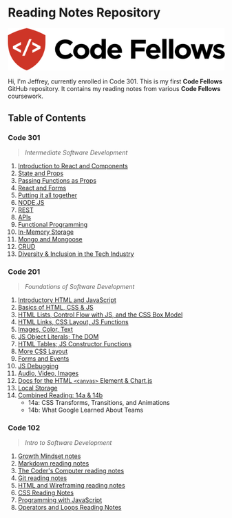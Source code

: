 # Reading Notes Repository

![Code Fellows Logo](CodeFellowsLogo.png)

Hi, I'm Jeffrey, currently enrolled in Code 301. This is my first **Code Fellows** GitHub repository. It contains my reading notes from various **Code Fellows** coursework.

## Table of Contents

### Code 301

> *Intermediate Software Development*

1. [Introduction to React and Components](https://jeffreyjtech.github.io/reading-notes/code301/class-01)
2. [State and Props](https://jeffreyjtech.github.io/reading-notes/code301/class-02)
3. [Passing Functions as Props](https://jeffreyjtech.github.io/reading-notes/code301/class-03)
4. [React and Forms](https://jeffreyjtech.github.io/reading-notes/code301/class-04)
5. [Putting it all together](https://jeffreyjtech.github.io/reading-notes/code301/class-05)
6. [NODE.JS](https://jeffreyjtech.github.io/reading-notes/code301/class-06)
7. [REST](https://jeffreyjtech.github.io/reading-notes/code301/class-07)
8. [APIs](https://jeffreyjtech.github.io/reading-notes/code301/class-08)
9. [Functional Programming](https://jeffreyjtech.github.io/reading-notes/code301/class-09)
10. [In-Memory Storage](https://jeffreyjtech.github.io/reading-notes/code301/class-10)
11. [Mongo and Mongoose](https://jeffreyjtech.github.io/reading-notes/code301/class-11)
12. [CRUD](https://jeffreyjtech.github.io/reading-notes/code301/class-12)
13. [Diversity & Inclusion in the Tech Industry](https://jeffreyjtech.github.io/reading-notes/code301/class-13)

### Code 201

> *Foundations of Software Development*

1. [Introductory HTML and JavaScript](https://jeffreyjtech.github.io/reading-notes/code201/class-01)
2. [Basics of HTML, CSS & JS](https://jeffreyjtech.github.io/reading-notes/code201/class-02)
3. [HTML Lists, Control Flow with JS, and the CSS Box Model](https://jeffreyjtech.github.io/reading-notes/code201/class-03)
4. [HTML Links, CSS Layout, JS Functions](https://jeffreyjtech.github.io/reading-notes/code201/class-04)
5. [Images, Color, Text](https://jeffreyjtech.github.io/reading-notes/code201/class-05)
6. [JS Object Literals; The DOM](https://jeffreyjtech.github.io/reading-notes/code201/class-06)
7. [HTML Tables; JS Constructor Functions](https://jeffreyjtech.github.io/reading-notes/code201/class-07)
8. [More CSS Layout](https://jeffreyjtech.github.io/reading-notes/code201/class-08)
9. [Forms and Events](https://jeffreyjtech.github.io/reading-notes/code201/class-09)
10. [JS Debugging](https://jeffreyjtech.github.io/reading-notes/code201/class-10)
11. [Audio, Video, Images](https://jeffreyjtech.github.io/reading-notes/code201/class-11)
12. [Docs for the HTML `<canvas>` Element & Chart.js](https://jeffreyjtech.github.io/reading-notes/code201/class-12)
13. [Local Storage](https://jeffreyjtech.github.io/reading-notes/code201/class-13)
14. [Combined Reading: 14a & 14b](https://jeffreyjtech.github.io/reading-notes/code201/class-14)
    - 14a: CSS Transforms, Transitions, and Animations
    - 14b: What Google Learned About Teams

### Code 102

> *Intro to Software Development*

1. [Growth Mindset notes](https://jeffreyjtech.github.io/reading-notes/code102/growth-mindset-notes-lab01b)
2. [Markdown reading notes](https://jeffreyjtech.github.io/reading-notes/code102/markdown-notes-read01)
3. [The Coder's Computer reading notes](https://jeffreyjtech.github.io/code102/reading-notes/coders-computer-notes-read02)
4. [Git reading notes](https://jeffreyjtech.github.io/reading-notes/code102/git-notes-read03)
5. [HTML and Wireframing reading notes](https://jeffreyjtech.github.io/code102/reading-notes/html-notes-read04)
6. [CSS Reading Notes](https://jeffreyjtech.github.io/reading-notes/code102/CSS-reading-notes-read05)
7. [Programming with JavaScript](https://jeffreyjtech.github.io/reading-notes/code102/programming-with-JavaScript-read07)
8. [Operators and Loops Reading Notes](https://jeffreyjtech.github.io/reading-notes/code102/operators-and-loops-read08)
